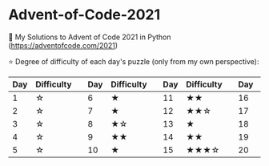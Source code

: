 # Advent-of-Code-2021
🎄 My Solutions to Advent of Code 2021 in Python (https://adventofcode.com/2021)





⭐ Degree of difficulty of each day's puzzle (only from my own perspective):

| Day| Difficulty  | | Day| Difficulty  | | Day| Difficulty  | | Day| Difficulty  | | Day| Difficulty  | 
|----|-------------| -|----|-------------|-|----|-------------|-|----|-------------|-|----|-------------|
|1| ☆| |6| ★||11| ★★||16| ★★★★☆||21|★★★|
|2| ☆| |7| ★||12| ★★☆||17| ★★☆||22|★★★|
|3| ☆| |8| ★☆||13| ★||18| ★★★||23|★★★★|
|4| ☆| |9| ★★||14| ★★||19|★★★★★||24|?|
|5| ☆| |10| ★||15| ★★★☆||20|★☆ ||25|?|















